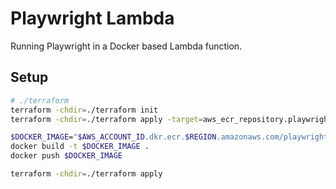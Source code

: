 # Playwright Lambda
Running Playwright in a Docker based Lambda function.

## Setup
```sh
# ./terraform
terraform -chdir=./terraform init
terraform -chdir=./terraform apply -target=aws_ecr_repository.playwright_lambda

$DOCKER_IMAGE="$AWS_ACCOUNT_ID.dkr.ecr.$REGION.amazonaws.com/playwright-lambda:latest"
docker build -t $DOCKER_IMAGE .
docker push $DOCKER_IMAGE

terraform -chdir=./terraform apply
```